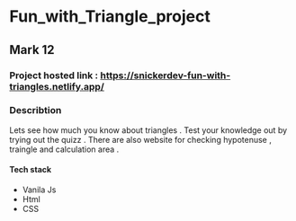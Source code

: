 # Fun_with_Triangle_project

## Mark 12
### Project hosted link : https://snickerdev-fun-with-triangles.netlify.app/

### Describtion 
Lets see how much you know about triangles . Test your knowledge out by trying out the quizz . There are also website for checking hypotenuse , traingle and calculation area .

#### Tech stack 
* Vanila Js
* Html
* CSS
